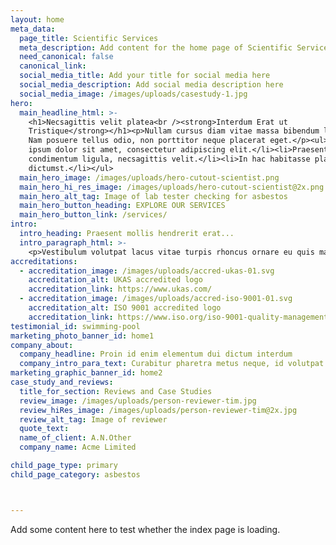 ```yaml
---
layout: home
meta_data:
  page_title: Scientific Services
  meta_description: Add content for the home page of Scientific Services here...
  need_canonical: false
  canonical_link:
  social_media_title: Add your title for social media here
  social_media_description: Add social media description here
  social_media_image: /images/uploads/casestudy-1.jpg
hero:
  main_headline_html: >-
    <h1>Necsagittis velit platea<br /><strong>Interdum Erat ut
    Tristique</strong></h1><p>Nullam cursus diam vitae massa bibendum lobortis.
    Nam posuere tellus odio, non porttitor neque placerat eget.</p><ul><li>Lorem
    ipsum dolor sit amet, consectetur adipiscing elit.</li><li>Praesent quis
    condimentum ligula, necsagittis velit.</li><li>In hac habitasse platea
    dictumst.</li></ul>
  main_hero_image: /images/uploads/hero-cutout-scientist.png
  main_hero_hi_res_image: /images/uploads/hero-cutout-scientist@2x.png
  main_hero_alt_tag: Image of lab tester checking for asbestos
  main_hero_button_heading: EXPLORE OUR SERVICES
  main_hero_button_link: /services/
intro:
  intro_heading: Praesent mollis hendrerit erat...
  intro_paragraph_html: >-
    <p>Vestibulum volutpat lacus vitae turpis rhoncus ornare eu quis magna. In at elit pellentesque, lacinia augue et, auctor nisl. Aliquam erat volutpat. Vivamus tincidunt volutpat porttitor.</p>
accreditations:
  - accreditation_image: /images/uploads/accred-ukas-01.svg
    accreditation_alt: UKAS accredited logo
    accreditation_link: https://www.ukas.com/
  - accreditation_image: /images/uploads/accred-iso-9001-01.svg
    accreditation_alt: ISO 9001 accredited logo
    accreditation_link: https://www.iso.org/iso-9001-quality-management.html
testimonial_id: swimming-pool
marketing_photo_banner_id: home1
company_about:
  company_headline: Proin id enim elementum dui dictum interdum
  company_intro_para_text: Curabitur pharetra metus neque, id volutpat tortor rhoncus vel. Sed sagittis, nulla vel suscipit convallis, erat augue dictum libero, ac bibendum enim ante eu arcu.
marketing_graphic_banner_id: home2
case_study_and_reviews:
  title_for_section: Reviews and Case Studies
  review_image: /images/uploads/person-reviewer-tim.jpg
  review_hiRes_image: /images/uploads/person-reviewer-tim@2x.jpg
  review_alt_tag: Image of reviewer
  quote_text:
  name_of_client: A.N.Other
  company_name: Acme Limited

child_page_type: primary
child_page_category: asbestos



---
```


Add some content here to test whether the index page is loading.
